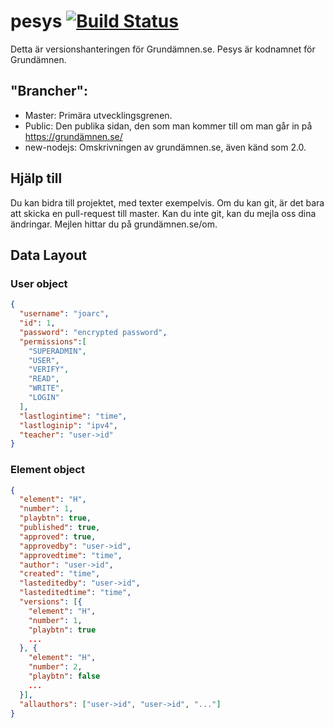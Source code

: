 # pesys [![Build Status](https://travis-ci.org/Grundamnen-SE/pesys.svg?branch=new-nodejs)](https://travis-ci.org/Grundamnen-SE/pesys)
Detta är versionshanteringen för Grundämnen.se. Pesys är kodnamnet för Grundämnen.

## "Brancher":

* Master: Primära utvecklingsgrenen.
* Public: Den publika sidan, den som man kommer till om man går in på https://grundämnen.se/
* new-nodejs: Omskrivningen av grundämnen.se, även känd som 2.0.

## Hjälp till
Du kan bidra till projektet, med texter exempelvis. Om du kan git, är det bara att skicka en pull-request till master. Kan du inte git, kan du mejla oss dina ändringar. Mejlen hittar du på grundämnen.se/om.

## Data Layout
### User object
```json
{
  "username": "joarc",
  "id": 1,
  "password": "encrypted password",
  "permissions":[
    "SUPERADMIN",
    "USER",
    "VERIFY",
    "READ",
    "WRITE",
    "LOGIN"
  ],
  "lastlogintime": "time",
  "lastloginip": "ipv4",
  "teacher": "user->id"
}
```
### Element object
```json
{
  "element": "H",
  "number": 1,
  "playbtn": true,
  "published": true,
  "approved": true,
  "approvedby": "user->id",
  "approvedtime": "time",
  "author": "user->id",
  "created": "time",
  "lasteditedby": "user->id",
  "lasteditedtime": "time",
  "versions": [{
    "element": "H",
    "number": 1,
    "playbtn": true
    ...
  }, {
    "element": "H",
    "number": 2,
    "playbtn": false
    ...
  }],
  "allauthors": ["user->id", "user->id", "..."]
}
```
